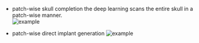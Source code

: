 

* patch-wise skull completion
  the deep learning scans the entire skull in a patch-wise manner.  
![example](https://github.com/li-jianning/patch-based-skull-completion/blob/master/images/patch-wise.gif)

* patch-wise direct implant generation
![example](https://github.com/li-jianning/patch-based-skull-completion/blob/master/images/patch-wise-implant.gif)
